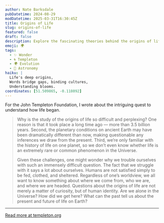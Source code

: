 ```yaml
---
author: Nate Barksdale
pubDatetime: 2024-08-29
modDatetime: 2025-03-31T16:30:45Z
title: Origins of Life
slug: origins-of-life
featured: false
draft: false
description: Explore the fascinating theories behind the origins of life, delving into scientific insights and philosophical inquiries that challenge our understanding of existence.
emoji: 🌍
tags:
  - ✨ Wonder
  - 🌀 Templeton
  - 🌍 Evolution
  - 🌌 Astronomy
haiku: |
  Life's deep origins,
  Words bridge gaps, binding cultures,
  Understanding blooms.
coordinates: [51.509865, -0.118092]
---
```


For the John Templeton Foundation, I wrote about the intriguing quest to understand how life began.

> Why is the study of the origins of life so difficult and perplexing? One reason is that it took place a long time ago — more than 3.5 billion years. Second, the planetary conditions on ancient Earth may have been dramatically different than now, making questionable any inferences we draw from the present. Third, we’re only familiar with the history of life on one planet, so we don’t even know whether life is an extremely rare or common phenomenon in the Universe.
>
> Given these challenges, one might wonder why we trouble ourselves with such an immensely difficult question. The fact that we struggle with it says a lot about ourselves. Humans are not satisfied simply to be fed, clothed, and sheltered. Regardless of one’s worldview, we all want to know something about where we come from, who we are, and where we are headed. Questions about the origins of life are not merely a matter of curiosity, but of human identity. Are we alone in the Universe? How did we get here? What can the past tell us about the present and future of life on Earth?

---

[Read more at templeton.org](https://www.templeton.org/discoveries/origins-of-life)
